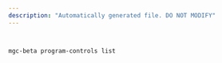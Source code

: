 ```yaml
---
description: "Automatically generated file. DO NOT MODIFY"
---
```


```bash


mgc-beta program-controls list

```